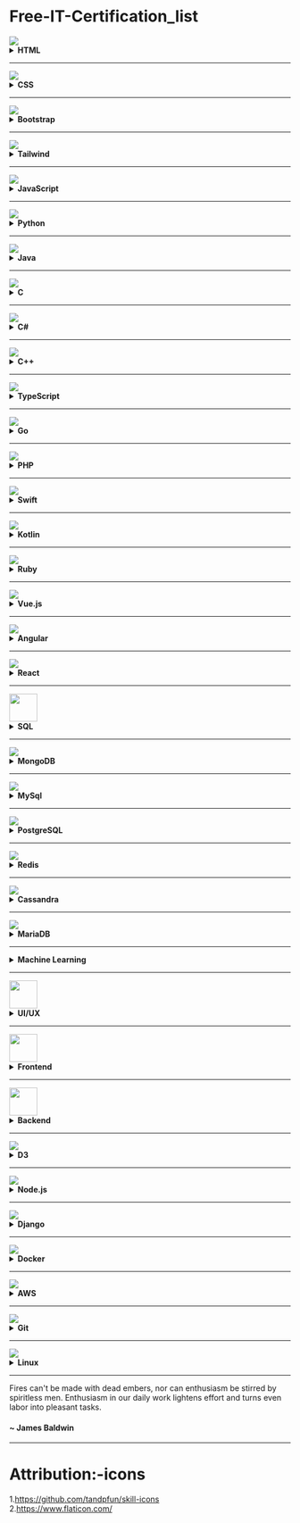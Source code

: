 # Free-IT-Certification_list

<!-- <img src="https://skillicons.dev/icons?i=html,css,js,java,cpp,python,swift,ts,angular,go,mysql,mongodb,vue,sass,ruby,react,postgres,php,linux,kotlin,flutter"/> -->


<img src="https://skillicons.dev/icons?i=html"/>
 <details><summary> <strong> HTML </strong> </summary>
 <li><a href="https://masai-school.learnworlds.com/course/html-and-css">Basics of Web Development by Masai School</a></li>
 <li><a href="https://www.mygreatlearning.com/academy/learn-for-free/courses/html-attributes-and-tags">Html attributes and tags by Great Learning</a</li>
<li><a href="https://www.simplilearn.com/free-html-course-for-beginners-skillup">Html course for beginners by Simplilearn</a></li>
<li><a href="https://testbook.com/html-tutorial-for-beginners/online-coaching-free-certification-course">Html Tutorial by Testbook</a></li>
<li><a href="https://www.sololearn.com/learn/courses/html-introduction">Html Introduction by Sololearn</a></li>
</details>


<hr>



<img src="https://skillicons.dev/icons?i=css"/>
       <details><summary> <strong> CSS </strong> </summary>
 <li><a href="https://masai-school.learnworlds.com/course/bootstrap-css">Bootstrap css by Masai School</a></li>
 <li><a href="https://masai-school.learnworlds.com/course/animation">Introduction to animation by Masai School</a></li>
        

 <li><a href="https://masai-school.learnworlds.com/course/sass">Syntactically Awesome Stylesheet by Masai School</a></li>
       

<li><a href="https://www.mygreatlearning.com/academy/learn-for-free/courses/front-end-development-css">Css by Great Learning</a></li>
 <li><a href="https://www.mygreatlearning.com/academy/learn-for-free/courses/css-properties">Css Propertise by Great Learning</a></li>
        
 <li><a href="https://www.sololearn.com/learn/courses/css-introduction">CSS Introduction by Sololearn</a></li>
        
 
       
  </details>
  
  <hr>
  <img src="https://skillicons.dev/icons?i=bootstrap"/>
       <details><summary> <strong>Bootstrap </strong> </summary>
 <li><a ">     </a></li>
  <li><a ">     </a></li>

 <li><a ">     </a></li>

 <li><a ">     </a></li>

 <li><a ">     </a></li>
       
  </details>
 
 <hr>
 
  <img src="https://skillicons.dev/icons?i=tailwind"/>
       <details><summary> <strong>Tailwind </strong> </summary>
 <li><a ">     </a></li>
  <li><a ">     </a></li>

 <li><a ">     </a></li>

 <li><a ">     </a></li>

 <li><a ">     </a></li>
       
  </details>




<hr>
  
<img src="https://skillicons.dev/icons?i=js"/>
 <details><summary> <strong> JavaScript </strong> </summary>

 <li><a href="https://www.freecodecamp.org/learn/javascript-algorithms-and-data-structures/">JavaScript Algorithms and Data Structures by Freecodecamp</a></li>
<li><a href="https://www.mygreatlearning.com/academy/learn-for-free/courses/introduction-to-javascript">Introduction To JavaScript by Great Learning</a></li>
 <li><a href="https://www.mygreatlearning.com/academy/learn-for-free/courses/building-games-using-javascript">Building Games Using JavaScript By Great Learning</a></li>

<li><a href="https://www.sololearn.com/learn/courses/javascript-introduction">Introduction to Javascript by Sololearn</a></li>
<li><a href="https://www.sololearn.com/learn/courses/javascript-intermediate">Javascript Intermediate by Sololearn</a></li>
<li><a href="https://www.sololearn.com/learning/1175">Game Development by Soloearn</a></li>

</details>

  <hr>
  

<img src="https://skillicons.dev/icons?i=python"/>
 <details><summary> <strong> Python </strong> </summary>
 
 <li><a href="https://masai-school.learnworlds.com/course/pbm">Introduction to Python by Masai School</a></li>
 <li><a href="https://www.simplilearn.com/learn-python-basics-free-course-skillup?referrer=course-recommended">Python for Beginners by Simplilearn</a></li>
<li><a href="https://www.simplilearn.com/getting-started-data-science-with-python-skillup">Applied Data Science with python by Simplilearn</a></li>
<li><a href="https://www.kaggle.com/learn/python">Learn python by kaggle</a></li>
<li><a href="https://www.mygreatlearning.com/academy/learn-for-free/courses/python-for-non-programmers1">Python for non Programmers by Great Learning</a></li>
<li><a href="https://www.mygreatlearning.com/academy/learn-for-free/courses/web-scraping-with-python">Web Scrapping with Python by Great Learning</a></li>
<li><a href="https://www.sololearn.com/learn/courses/python-introduction">Introduction to Python by Sololearn</a></li>
<li><a href="https://www.sololearn.com/learn/courses/python-intermediate">Intermediate Python by Sololearn</a></li>
<li><a href="https://www.sololearn.com/learning/1159">Python Data Structure by Sololearn</a></li>


</details> 
<hr>

  
  
<img src="https://skillicons.dev/icons?i=java"/>

 <details><summary> <strong> Java </strong> </summary>

<li><a href="https://www.mygreatlearning.com/academy/learn-for-free/courses/java-programming">Java Programming by My Great Learning</a></li>
<li><a href="https://education.oracle.com/java/java/pFamily_48">Java by oracle</a></li>
<li><a href="https://www.simplilearn.com/learn-java-basics-skillup">Java Training by Simplilearn</a></li>
<li><a href="https://www.mygreatlearning.com/academy/learn-for-free/courses/building-games-using-java">Building Game using Java by Great Learning</a></li>
<li><a href="https://www.sololearn.com/learn/courses/java-introduction">Introduction to java by Sololearn</a></li>
<li><a href="https://www.sololearn.com/learn/courses/java-intermediate">Java Intermediate by Sololearn</a></li>
<li><a href="https://data-flair.training/free-java-course/">java course by Data flair</a></li>


     

</details>

<hr>  

<img src="https://skillicons.dev/icons?i=c"/>

 <details><summary> <strong> C</strong> </summary>
<li><a href="https://www.sololearn.com/learn/courses/c-introduction">Introduction to C by Sololearn</a></li>
<li><a href="https://www.sololearn.com/learn/courses/c-intermediate">Intermediate  C by Sololearn</a></li>
<li><a href="https://www.mygreatlearning.com/academy/learn-for-free/courses/c-for-beginners1">C for beginners by Great Learning</a></li>
<li><a href="https://www.simplilearn.com/free-c-course-skillup?tag=c">C course by Simplilearn</a></li>

</details>

  <hr>
  
<img src="https://skillicons.dev/icons?i=cs"/>
 <details><summary> <strong> C#</strong> </summary>
<li><a href="https://www.sololearn.com/learn/courses/c-sharp-introduction">Introduction to C# by Sololearn</a></li>
<li><a href="https://www.sololearn.com/learn/courses/c-sharp-intermediate">C# intermediate by Sololearn</a></li>
<li><a href=""></a></li>
<li><a href=""></a></li>
<li><a href=""></a></li>
<li><a href=""></a></li>
<li><a href=""></a></li>
<li><a href=""></a></li>
<li><a href=""></a></li>
<li><a href=""></a></li>
<li><a href=""></a></li>
<li><a href=""></a></li>
<li><a href=""></a></li>
<li><a href=""></a></li>
<li><a href=""></a></li>
</details>


  <hr>
  
<img src="https://skillicons.dev/icons?i=cpp"/>
 <details><summary> <strong> C++ </strong> </summary>
<li><a href="https://www.mygreatlearning.com/academy/learn-for-free/courses/c-tutorial">C tutorial by Great Learning</a></li>
<li><a href="https://www.sololearn.com/learn/courses/c-plus-plus-introduction">Introduction to C++ by Sololearn</a></li>
<li><a href="https://www.sololearn.com/learn/courses/c-plus-plus-intermediate">Intermediate C++ by Sololearn</a></li>
<li><a href="https://www.simplilearn.com/free-course-to-learn-cpp-basics-skillup">Learn C++ by Simplilearn</a></li>
<li><a href=""></a></li>
<li><a href=""></a></li>
<li><a href=""></a></li>
<li><a href=""></a></li>
<li><a href=""></a></li>
<li><a href=""></a></li>
<li><a href=""></a></li>
<li><a href=""></a></li>
<li><a href=""></a></li>
<li><a href=""></a></li>
<li><a href=""></a></li>
</details>

<hr>
  
  
<img src="https://skillicons.dev/icons?i=ts"/>
 <details><summary> <strong> TypeScript </strong> </summary>
 <li><a href="https://masai-school.learnworlds.com/course/typescript">TypeScript by Masai School</a></li>
 <li><a href="https://www.simplilearn.com/free-typescript-course-skillup?term=typescr">Learn Typescript by Simplilearn</a></li>

</details>
  
  <hr>
  

<img src="https://skillicons.dev/icons?i=go"/>
 <details><summary> <strong>Go</strong> </summary>
 <li><a href=""></a></li>
 <li><a href="https://www.mygreatlearning.com/academy/learn-for-free/courses/go-programming-language">Go programming language by Great Learning</a></li>
<li><a href="https://www.sololearn.com/learning/1164">Go by Sololearn</a></li>
<li><a href=""></a></li>
<li><a href=""></a></li>
<li><a href=""></a></li>
<li><a href=""></a></li>
<li><a href=""></a></li>
<li><a href=""></a></li>
<li><a href=""></a></li>
<li><a href=""></a></li>
<li><a href=""></a></li>
<li><a href=""></a></li>
<li><a href=""></a></li>
<li><a href=""></a></li>
<li><a href=""></a></li>


</details>

  <hr>

<img src="https://skillicons.dev/icons?i=php"/>
 <details><summary> <strong> PHP </strong> </summary>
 <li><a href="https://www.mygreatlearning.com/academy/learn-for-free/courses/php">PHP by Great learning</a></li>
 <li><a href="https://www.sololearn.com/learning/1059">PHP by Sololearn</a></li>
<li><a href=""></a></li>
<li><a href=""></a></li>
<li><a href=""></a></li>
<li><a href=""></a></li>
<li><a href=""></a></li>
<li><a href=""></a></li>
<li><a href=""></a></li>
<li><a href=""></a></li>
<li><a href=""></a></li>
<li><a href=""></a></li>
<li><a href=""></a></li>
<li><a href=""></a></li>
<li><a href=""></a></li>
<li><a href=""></a></li>


</details>

  <hr>

<img src="https://skillicons.dev/icons?i=swift"/>
 <details><summary> <strong> Swift </strong> </summary>
 <li><a href="https://www.mygreatlearning.com/academy/learn-for-free/courses/swift-tutorial">Swift tutorial by Great Learning</a></li>
 <li><a href="https://www.sololearn.com/learning/1075">Swift4 by Sololearn</a></li>
<li><a href=""></a></li>
<li><a href=""></a></li>
<li><a href=""></a></li>
<li><a href=""></a></li>
<li><a href=""></a></li>
<li><a href=""></a></li>
<li><a href=""></a></li>
<li><a href=""></a></li>
<li><a href=""></a></li>
<li><a href=""></a></li>
<li><a href=""></a></li>
<li><a href=""></a></li>
<li><a href=""></a></li>
<li><a href=""></a></li>


</details>



  <hr>

<img src="https://skillicons.dev/icons?i=kotlin"/>
 <details><summary> <strong> Kotlin </strong> </summary>
 <li><a href="https://www.sololearn.com/learning/1160">Kotlin by Sololearn</a></li>
 <li><a href=""></a></li>
<li><a href=""></a></li>
<li><a href=""></a></li>
<li><a href=""></a></li>
<li><a href=""></a></li>
<li><a href=""></a></li>
<li><a href=""></a></li>
<li><a href=""></a></li>
<li><a href=""></a></li>
<li><a href=""></a></li>
<li><a href=""></a></li>
<li><a href=""></a></li>
<li><a href=""></a></li>
<li><a href=""></a></li>
<li><a href=""></a></li>


</details>

<hr>

<img src="https://skillicons.dev/icons?i=ruby"/>
 <details><summary> <strong> Ruby </strong> </summary>
 <li><a href="https://www.sololearn.com/learning/1081">Ruby By Sololearn</a></li>
<li><a href=""></a></li>
<li><a href=""></a></li>
<li><a href=""></a></li>
<li><a href=""></a></li>
<li><a href=""></a></li>
<li><a href=""></a></li>
<li><a href=""></a></li>
<li><a href=""></a></li>
<li><a href=""></a></li>
<li><a href=""></a></li>
<li><a href=""></a></li>
<li><a href=""></a></li>
<li><a href=""></a></li>
<li><a href=""></a></li>


</details>


<hr>





<img src="https://skillicons.dev/icons?i=vue"/>
 <details><summary> <strong> Vue.js </strong> </summary>
 <li><a href="https://masai-school.learnworlds.com/course/build-an-online-store-using-vue-3-and-firebase">Introduction to Vue and Firebase by Masai School</a></li> 
</details>





  <hr>
  
<img src="https://skillicons.dev/icons?i=angular"/>
 <details><summary> <strong> Angular </strong> </summary>

<li><a href="https://www.mygreatlearning.com/academy/learn-for-free/courses/angular7-for-beginners">Angular7 for beginners by Great Learning</a></li>
<li><a href="https://www.mygreatlearning.com/academy/learn-for-free/courses/angular7-for-advanced-level">Advanced angular by Great Learning</a></li>
<li><a href="https://www.simplilearn.com/learn-angular-basics-free-course-skillup">Basic Angular by Simplilearn</a></li>
<li><a href=""></a></li>
<li><a href=""></a></li>
<li><a href=""></a></li>
<li><a href=""></a></li>
<li><a href=""></a></li>
<li><a href=""></a></li>
<li><a href=""></a></li>
<li><a href=""></a></li>
<li><a href=""></a></li>
<li><a href=""></a></li>
<li><a href=""></a></li>
<li><a href=""></a></li>
 

</details>
  
  
  <hr>


<img src="https://skillicons.dev/icons?i=react"/>
 <details><summary> <strong> React </strong> </summary>

<li><a href="https://www.freecodecamp.org/learn/front-end-development-libraries/#react">React by Freecodecamp</a></li>
  <li><a href="https://www.mygreatlearning.com/academy/learn-for-free/courses/react-js-tutorial">React js Tutorial by Great Learning</a></li>
<li><a href="https://www.sololearn.com/learning/1097">React+Redux by Sololearn</a></li>

<li><a href=""></a></li>
<li><a href=""></a></li>
<li><a href=""></a></li>
<li><a href=""></a></li>
<li><a href=""></a></li>
<li><a href=""></a></li>
<li><a href=""></a></li>
<li><a href=""></a></li>
<li><a href=""></a></li>
<li><a href=""></a></li>
<li><a href=""></a></li>
<li><a href=""></a></li>
 

</details>


<hr>


    
<img width="50" height="50" src="https://cdn-icons-png.flaticon.com/512/4492/4492311.png">
 <details><summary> <strong> SQL </strong> </summary>
 
  <li><a href="https://masai-school.learnworlds.com/course/intro-to-sql">Basics of SQL by Masai School</a></li>

  <li><a href="https://www.simplilearn.com/free-opencv-training-course-skillup">Introduction to Sql by simplilearn</a></li>
<li><a href="https://www.kaggle.com/learn/intro-to-sql">Intro to sql by kaggle</a></li>
<li><a href="https://www.kaggle.com/learn/advanced-sql">Advanced sql by kaggle</a></li>
<li><a href="https://devgym.oracle.com/pls/apex/dg/class/databases-for-developers-foundations.html">learn sql by oracle</a></li>
<li><a href="https://testbook.com/sql-tutorial-for-beginners/online-coaching-free-certification-course">Sql for beginners by Testbook</a></li>
  <li><a href="https://www.mygreatlearning.com/academy/learn-for-free/courses/sql-projects-for-beginners">Sql Projects for Beginners by Great Learning</a></li>
  <li><a href="https://www.mygreatlearning.com/academy/learn-for-free/courses/advanced-sql">Advanced sql by Great Learning</a></li>
  <li><a href="https://www.sololearn.com/learn/courses/sql-introduction">Introduction to sql by Sololearn</a></li>
  <li><a href="https://www.sololearn.com/learn/courses/sql-intermediate">Intermediate Sql by Sololearn</a></li>
 
</details>



  <hr>




<img src="https://skillicons.dev/icons?i=mongodb"/>
 <details><summary> <strong> MongoDB </strong> </summary>

  <li><a href="https://www.mygreatlearning.com/academy/learn-for-free/courses/mongodb-tutorial">MongoDb Tutorial by Great Learning</a></li>
<li><a href=""></a></li>
<li><a href=""></a></li>
<li><a href=""></a></li>
<li><a href=""></a></li>
<li><a href=""></a></li>
<li><a href=""></a></li>
<li><a href=""></a></li>
<li><a href=""></a></li>
<li><a href=""></a></li>
<li><a href=""></a></li>
<li><a href=""></a></li>
<li><a href=""></a></li>
<li><a href=""></a></li>
<li><a href=""></a></li>

</details>


  <hr>

<img src="https://skillicons.dev/icons?i=mysql"/>
 <details><summary> <strong>MySql </strong> </summary>

  <li><a href="https://www.mygreatlearning.com/academy/learn-for-free/courses/my-sql-basics">Mysql Basics by Greatlearning</a></li>
<li><a href="https://www.mygreatlearning.com/academy/learn-for-free/courses/python-mysql">Python My sql</a></li>
<li><a href=""></a></li>
<li><a href=""></a></li>
<li><a href=""></a></li>
<li><a href=""></a></li>
<li><a href=""></a></li>
<li><a href=""></a></li>
<li><a href=""></a></li>
<li><a href=""></a></li>
<li><a href=""></a></li>
<li><a href=""></a></li>
<li><a href=""></a></li>
<li><a href=""></a></li>
<li><a href=""></a></li>
 

</details>


  <hr>

<img src="https://skillicons.dev/icons?i=postgres"/>
 <details><summary> <strong>PostgreSQL  </strong> </summary>

  <li><a href=""></a></li>
<li><a href=""></a></li>
<li><a href=""></a></li>
<li><a href=""></a></li>
<li><a href=""></a></li>
<li><a href=""></a></li>
<li><a href=""></a></li>
<li><a href=""></a></li>
<li><a href=""></a></li>
<li><a href=""></a></li>
<li><a href=""></a></li>
<li><a href=""></a></li>
<li><a href=""></a></li>
<li><a href=""></a></li>
<li><a href=""></a></li>
 

</details>

  <hr>


<img src="https://skillicons.dev/icons?i=redis"/>
 <details><summary> <strong> Redis </strong> </summary>

  <li><a href=""></a></li>
<li><a href=""></a></li>
<li><a href=""></a></li>
<li><a href=""></a></li>
<li><a href=""></a></li>
<li><a href=""></a></li>
<li><a href=""></a></li>
<li><a href=""></a></li>
<li><a href=""></a></li>
<li><a href=""></a></li>
<li><a href=""></a></li>
<li><a href=""></a></li>
<li><a href=""></a></li>
<li><a href=""></a></li>
<li><a href=""></a></li>
 

</details>
<hr>


<img src="https://skillicons.dev/icons?i=cassandra"/>
 <details><summary> <strong> Cassandra </strong> </summary>

  <li><a href="https://www.mygreatlearning.com/academy/learn-for-free/courses/cassandra-tutorial">Cassandra Tutorial by Great Learning</a></li>
<li><a href=""></a></li>
<li><a href=""></a></li>
<li><a href=""></a></li>
<li><a href=""></a></li>
<li><a href=""></a></li>
<li><a href=""></a></li>
<li><a href=""></a></li>
<li><a href=""></a></li>
<li><a href=""></a></li>
<li><a href=""></a></li>
<li><a href=""></a></li>
<li><a href=""></a></li>
<li><a href=""></a></li>
<li><a href=""></a></li>
 

</details>


  <hr>

<img src="https://skillicons.dev/icons?i=maria"/>
 <details><summary> <strong> MariaDB </strong> </summary>

  <li><a href=""></a></li>
<li><a href=""></a></li>
<li><a href=""></a></li>
<li><a href=""></a></li>
<li><a href=""></a></li>
<li><a href=""></a></li>
<li><a href=""></a></li>
<li><a href=""></a></li>
<li><a href=""></a></li>
<li><a href=""></a></li>
<li><a href=""></a></li>
<li><a href=""></a></li>
<li><a href=""></a></li>
<li><a href=""></a></li>
<li><a href=""></a></li>
 

</details>




  <hr>


<details><summary> <strong>Machine Learning</strong> </summary>
 <li><a href="https://www.simplilearn.com/free-machine-learning-course-skillup?referrer=course-recommended">Beginner’s Guide to Machine learning by simplilearn</a></li>
<li><a href="https://www.kaggle.com/learn/intro-to-machine-learning">Intro to machine learning by kaggle</a></li>
<li><a href="https://www.kaggle.com/learn/intermediate-machine-learning">Intermediate machine learning by Kaggle</a></li>
<li><a href="https://www.freecodecamp.org/learn/machine-learning-with-python/">Machine Learning with python</a></li>
<li><a href=""></a></li>
<li><a href=""></a></li>
<li><a href=""></a></li>
<li><a href=""></a></li>
<li><a href=""></a></li>
<li><a href=""></a></li>
<li><a href=""></a></li>
<li><a href=""></a></li>
<li><a href=""></a></li>
<li><a href=""></a></li>
<li><a href=""></a></li>

</details>


  <hr>

<img width="50" height="50" src="https://cdn-icons-png.flaticon.com/512/7858/7858975.png">

 <details><summary> <strong>UI/UX</strong> </summary>

  <li><a href="https://www.mygreatlearning.com/academy/learn-for-free/courses/ui-ux">UI/UX for Beginners by Great Learning</a></li>
<li><a href="https://www.mygreatlearning.com/academy/learn-for-free/courses/ux-portfolio">UX Portfolio by Great Learning</a></li>
<li><a href=""></a></li>
<li><a href=""></a></li>
<li><a href=""></a></li>
<li><a href=""></a></li>
<li><a href=""></a></li>
<li><a href=""></a></li>
<li><a href=""></a></li>
<li><a href=""></a></li>
<li><a href=""></a></li>
<li><a href=""></a></li>
<li><a href=""></a></li>
<li><a href=""></a></li>
 
<li><a href=""></a></li>
 
</details>


  <hr>

<img width="50" height="50" src="https://cdn-icons-png.flaticon.com/512/1055/1055666.png">
 <details><summary> <strong> Frontend </strong> </summary>


 <li><a href="https://masai-school.learnworlds.com/course/basics-of-frontend-development-part1">basics of frontend development part1 by Masai School</a></li>
 <li><a href="https://masai-school.learnworlds.com/course/basics-of-frontend-development-part2">basics of frontend development part2 by Masai School</a></li>
<li><a href="https://www.freecodecamp.org/learn/2022/responsive-web-design/">Responsive Web Design by freecodecamp</a></li>
<li><a href="https://www.freecodecamp.org/learn/front-end-development-libraries/">Front End Development Libraries by freecodecamp</a></li>
 <li><a href=""></a></li>
<li><a href=""></a></li>
<li><a href=""></a></li>
<li><a href=""></a></li>
<li><a href=""></a></li>
<li><a href=""></a></li>
<li><a href=""></a></li>
<li><a href=""></a></li>
<li><a href=""></a></li>
<li><a href=""></a></li>
<li><a href=""></a></li>
<li><a href=""></a></li>
<li><a href=""></a></li>
<li><a href=""></a></li>
<li><a href=""></a></li>
</details>


  <hr>
<img width="50" height="50" src="https://cdn-icons-png.flaticon.com/512/2282/2282215.png">
<details><summary> <strong> Backend</strong> </summary>
<li><a href="https://www.freecodecamp.org/learn/back-end-development-and-apis/">Back End Development and APIs by freecodecamp</a></li>
 <li><a href=""></a></li>
<li><a href=""></a></li>
<li><a href=""></a></li>
<li><a href=""></a></li>
<li><a href=""></a></li>
<li><a href=""></a></li>
<li><a href=""></a></li>
<li><a href=""></a></li>
<li><a href=""></a></li>
<li><a href=""></a></li>
<li><a href=""></a></li>
<li><a href=""></a></li>
<li><a href=""></a></li>
<li><a href=""></a></li>
<li><a href=""></a></li>

</details>

<hr>
 <img src="https://skillicons.dev/icons?i=d3"/>
       <details><summary> <strong>D3</strong> </summary>
 <li><a ">     </a></li>
  <li><a ">     </a></li>

 <li><a ">     </a></li>

 <li><a ">     </a></li>

 <li><a ">     </a></li>
       
  </details>
  <hr>

<img  src="https://skillicons.dev/icons?i=nodejs"/>
 <details><summary> <strong> Node.js </strong> </summary>

<li><a href=""></a></li>
<li><a href=""></a></li>
<li><a href=""></a></li>
<li><a href=""></a></li>
<li><a href=""></a></li>
<li><a href=""></a></li>
<li><a href=""></a></li>
<li><a href=""></a></li>
<li><a href=""></a></li>
<li><a href=""></a></li>
<li><a href=""></a></li>
<li><a href=""></a></li>
<li><a href=""></a></li>
<li><a href=""></a></li> 
 

</details>


<hr>
 <img src="https://skillicons.dev/icons?i=django"/>
       <details><summary> <strong>Django</strong> </summary>
 <li><a ">     </a></li>
  <li><a ">     </a></li>

 <li><a ">     </a></li>

 <li><a ">     </a></li>

 <li><a ">     </a></li>
       
  </details>



  <hr>
    <img src="https://skillicons.dev/icons?i=docker"/>
       <details><summary> <strong>Docker</strong> </summary>
 <li><a href="https://www.simplilearn.com/learn-docker-basics-free-course-skillup"> Basics of Docker by Simplilearn</a></li>
  <li><a href="https://www.mygreatlearning.com/academy/learn-for-free/courses/docker-best-practices"> Docker best practices by Great Learning </a></li>

 <li><a href="https://www.mygreatlearning.com/academy/learn-for-free/courses/docker-orchestration"> Docker orchestration by Great Learning  </a></li>

 <li><a href="https://www.mygreatlearning.com/docker/free-courses?p=1&duration=medium"> Docker for Intermediate level by Great Learning</a></li>

 <li><a ">     </a></li>
       
  </details>
  <hr>
  
   <img src="https://skillicons.dev/icons?i=aws"/>
       <details><summary> <strong>AWS</strong> </summary>
 <li><a href="https://kodekloud.com/courses/aws-cloud-for-beginners/"> Aws cloud for Beginners by Kodeklound   </a></li>
  <li><a ">     </a></li>

 <li><a ">     </a></li>

 <li><a ">     </a></li>

 <li><a ">     </a></li>
       
  </details>

  <hr>

<img src="https://skillicons.dev/icons?i=git"/>
 <details><summary> <strong> Git </strong> </summary>
<li><a href="https://www.mygreatlearning.com/academy/learn-for-free/courses/github-tutorial-for-beginners1">Git and Github Tutorial by Great Learning</a></li>
<li><a href=""></a></li>
<li><a href=""></a></li>
<li><a href=""></a></li>
<li><a href=""></a></li>
<li><a href=""></a></li>
<li><a href=""></a></li>
<li><a href=""></a></li>
<li><a href=""></a></li>
<li><a href=""></a></li>
<li><a href=""></a></li>
<li><a href=""></a></li>
<li><a href=""></a></li>
<li><a href=""></a></li>
<li><a href=""></a></li>
  
 

</details>


  <hr>

<img src="https://skillicons.dev/icons?i=linux"/>
 <details><summary> <strong> Linux </strong> </summary>

<li><a href="https://www.mygreatlearning.com/academy/learn-for-free/courses/linux-tutorial">Linux Tutorial by Great Learning</a></li>
<li><a href="https://kodekloud.com/courses/linux-challenges/">Linux Challenges by Kodekloud</a></li>
<li><a href=""></a></li>
<li><a href=""></a></li>
<li><a href=""></a></li>
<li><a href=""></a></li>
<li><a href=""></a></li>
<li><a href=""></a></li>
<li><a href=""></a></li>
<li><a href=""></a></li>
<li><a href=""></a></li>
<li><a href=""></a></li>
</details>





<hr>
  Fires can't be made with dead embers, nor can enthusiasm be stirred by spiritless men. Enthusiasm in our daily work lightens effort and turns even      labor into pleasant tasks.

#### ~ James Baldwin
<hr>


# Attribution:-icons
 1.https://github.com/tandpfun/skill-icons <br>
 2.https://www.flaticon.com/




